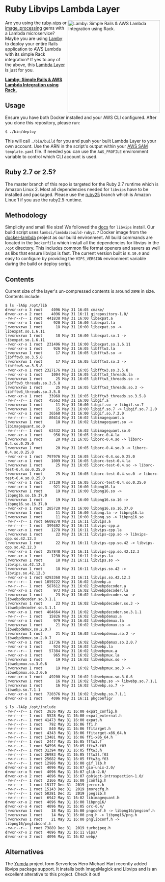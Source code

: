 
# Ruby Libvips Lambda Layer

<a href="https://github.com/customink/lamby"><img src="https://user-images.githubusercontent.com/2381/59363668-89edeb80-8d03-11e9-9985-2ce14361b7e3.png" alt="Lamby: Simple Rails & AWS Lambda Integration using Rack." align="right" width="300" /></a>Are you using the [ruby-vips](https://github.com/libvips/ruby-vips) or [image_processing](https://github.com/janko/image_processing) gems with a Lambda microservice? Maybe you are using [Lamby](https://github.com/customink/lamby) to deploy your entire Rails application to AWS Lambda with its simple Rack integration? If yes to any of the above, this [Lambda Layer](https://aws.amazon.com/blogs/compute/working-with-aws-lambda-and-lambda-layers-in-aws-sam/) is just for you.

**[Lamby: Simple Rails & AWS Lambda Integration using Rack.](https://github.com/customink/lamby)**

## Usage

Ensure you have both Docker installed and your AWS CLI configured. After you clone this repository, please run:

```shell
$ ./bin/deploy
```

This will call `./bin/build` for you and push your built Lambda Layer to your own account. Use the ARN in the script's output within your [AWS SAM](https://docs.aws.amazon.com/serverless-application-model/latest/developerguide/serverless-sam-cli-layers.html) `template.yaml` file. If needed you can use the `AWS_PROFILE` environment variable to control which CLI account is used.

## Ruby 2.7 or 2.5?

The master branch of this repo is targeted for the Ruby 2.7 runtime which is Amazon Linux 2. Most all dependencies needed for `libvips` have to be installed and packaged. Please use the [ruby25](https://github.com/customink/ruby-vips-lambda/tree/ruby25) branch which is Amazon Linux 1 if you use the ruby2.5 runtime.

## Methodology

Simplicity and small file size! We followed the [docs](https://libvips.github.io/libvips/install.html) for `libvips` install. Our build script uses `lambci/lambda:build-ruby2.7` Docker image from the [docker-lambda](https://github.com/lambci/docker-lambda) project as our build environment. All build commands are located in the `Dockerfile` which install all the dependencies for libvips in the `/opt` directory. This includes common file format openers and savers as well as libs that ensure libvips is fast. The current version built is `8.10.0` and easy to configure by providing the `VIPS_VERSION` environment variable during the build or deploy script. 

## Contents

Current size of the layer's un-compressed contents is around `28MB` in size. Contents include:

```shell
$ ls -lAGp /opt/lib
drwxr-xr-x 3 root    4096 May 31 16:05 cmake/
drwxr-xr-x 2 root    4096 May 31 16:11 girepository-1.0/
-rw-r--r-- 1 root  441838 May 31 16:00 libexpat.a
-rwxr-xr-x 1 root     920 May 31 16:00 libexpat.la
lrwxrwxrwx 1 root      18 May 31 16:00 libexpat.so -> libexpat.so.1.6.11
lrwxrwxrwx 1 root      18 May 31 16:00 libexpat.so.1 -> libexpat.so.1.6.11
-rwxr-xr-x 1 root  231496 May 31 16:00 libexpat.so.1.6.11
-rwxr-xr-x 1 root     926 May 31 16:05 libfftw3.la
lrwxrwxrwx 1 root      17 May 31 16:05 libfftw3.so -> libfftw3.so.3.5.8
lrwxrwxrwx 1 root      17 May 31 16:05 libfftw3.so.3 -> libfftw3.so.3.5.8
-rwxr-xr-x 1 root 2327176 May 31 16:05 libfftw3.so.3.5.8
-rwxr-xr-x 1 root    1004 May 31 16:05 libfftw3_threads.la
lrwxrwxrwx 1 root      25 May 31 16:05 libfftw3_threads.so -> libfftw3_threads.so.3.5.8
lrwxrwxrwx 1 root      25 May 31 16:05 libfftw3_threads.so.3 -> libfftw3_threads.so.3.5.8
-rwxr-xr-x 1 root   33968 May 31 16:05 libfftw3_threads.so.3.5.8
-rw-r--r-- 1 root   45562 May 31 16:00 libgif.a
lrwxrwxrwx 1 root      11 May 31 16:00 libgif.so -> libgif.so.7
lrwxrwxrwx 1 root      15 May 31 16:00 libgif.so.7 -> libgif.so.7.2.0
-rwxr-xr-x 1 root   36568 May 31 16:00 libgif.so.7.2.0
-rw-r--r-- 1 root   80414 May 31 16:02 libimagequant.a
lrwxrwxrwx 1 root      18 May 31 16:02 libimagequant.so -> libimagequant.so.0
-rw-r--r-- 1 root   62432 May 31 16:02 libimagequant.so.0
-rwxr-xr-x 1 root     956 May 31 16:05 liborc-0.4.la
lrwxrwxrwx 1 root      20 May 31 16:05 liborc-0.4.so -> liborc-0.4.so.0.25.0
lrwxrwxrwx 1 root      20 May 31 16:05 liborc-0.4.so.0 -> liborc-0.4.so.0.25.0
-rwxr-xr-x 1 root  797976 May 31 16:05 liborc-0.4.so.0.25.0
-rwxr-xr-x 1 root    1009 May 31 16:05 liborc-test-0.4.la
lrwxrwxrwx 1 root      25 May 31 16:05 liborc-test-0.4.so -> liborc-test-0.4.so.0.25.0
lrwxrwxrwx 1 root      25 May 31 16:05 liborc-test-0.4.so.0 -> liborc-test-0.4.so.0.25.0
-rwxr-xr-x 1 root   37120 May 31 16:05 liborc-test-0.4.so.0.25.0
-rwxr-xr-x 1 root     921 May 31 16:00 libpng16.la
lrwxrwxrwx 1 root      19 May 31 16:00 libpng16.so -> libpng16.so.16.37.0
lrwxrwxrwx 1 root      19 May 31 16:00 libpng16.so.16 -> libpng16.so.16.37.0
-rwxr-xr-x 1 root  285720 May 31 16:00 libpng16.so.16.37.0
lrwxrwxrwx 1 root      11 May 31 16:00 libpng.la -> libpng16.la
lrwxrwxrwx 1 root      11 May 31 16:00 libpng.so -> libpng16.so
-rw-r--r-- 1 root 6609278 May 31 16:11 libvips.a
-rw-r--r-- 1 root  399402 May 31 16:11 libvips-cpp.a
-rwxr-xr-x 1 root    1278 May 31 16:11 libvips-cpp.la
lrwxrwxrwx 1 root      22 May 31 16:11 libvips-cpp.so -> libvips-cpp.so.42.12.3
lrwxrwxrwx 1 root      22 May 31 16:11 libvips-cpp.so.42 -> libvips-cpp.so.42.12.3
-rwxr-xr-x 1 root  257848 May 31 16:11 libvips-cpp.so.42.12.3
-rwxr-xr-x 1 root    1230 May 31 16:11 libvips.la
lrwxrwxrwx 1 root      18 May 31 16:11 libvips.so -> libvips.so.42.12.3
lrwxrwxrwx 1 root      18 May 31 16:11 libvips.so.42 -> libvips.so.42.12.3
-rwxr-xr-x 1 root 4293368 May 31 16:11 libvips.so.42.12.3
-rw-r--r-- 1 root 1059222 May 31 16:02 libwebp.a
-rw-r--r-- 1 root  587612 May 31 16:02 libwebpdecoder.a
-rwxr-xr-x 1 root     973 May 31 16:02 libwebpdecoder.la
lrwxrwxrwx 1 root      23 May 31 16:02 libwebpdecoder.so -> libwebpdecoder.so.3.1.1
lrwxrwxrwx 1 root      23 May 31 16:02 libwebpdecoder.so.3 -> libwebpdecoder.so.3.1.1
-rwxr-xr-x 1 root  404664 May 31 16:02 libwebpdecoder.so.3.1.1
-rw-r--r-- 1 root   15826 May 31 16:02 libwebpdemux.a
-rwxr-xr-x 1 root     979 May 31 16:02 libwebpdemux.la
lrwxrwxrwx 1 root      21 May 31 16:02 libwebpdemux.so -> libwebpdemux.so.2.0.7
lrwxrwxrwx 1 root      21 May 31 16:02 libwebpdemux.so.2 -> libwebpdemux.so.2.0.7
-rwxr-xr-x 1 root   21736 May 31 16:02 libwebpdemux.so.2.0.7
-rwxr-xr-x 1 root     924 May 31 16:02 libwebp.la
-rw-r--r-- 1 root   57384 May 31 16:02 libwebpmux.a
-rwxr-xr-x 1 root     965 May 31 16:02 libwebpmux.la
lrwxrwxrwx 1 root      19 May 31 16:02 libwebpmux.so -> libwebpmux.so.3.0.6
lrwxrwxrwx 1 root      19 May 31 16:02 libwebpmux.so.3 -> libwebpmux.so.3.0.6
-rwxr-xr-x 1 root   49200 May 31 16:02 libwebpmux.so.3.0.6
lrwxrwxrwx 1 root      16 May 31 16:02 libwebp.so -> libwebp.so.7.1.1
lrwxrwxrwx 1 root      16 May 31 16:02 libwebp.so.7 -> libwebp.so.7.1.1
-rwxr-xr-x 1 root  720376 May 31 16:02 libwebp.so.7.1.1
drwxr-xr-x 1 root    4096 May 31 16:11 pkgconfig/

$ ls -lAGp /opt/include
-rw-r--r-- 1 root  3836 May 31 16:00 expat_config.h
-rw-r--r-- 1 root  5528 May 31 16:00 expat_external.h
-rw-r--r-- 1 root 41473 May 31 16:00 expat.h
-rw-r--r-- 1 root   792 May 31 16:06 ffi.h
-rw-r--r-- 1 root   840 May 31 16:06 ffitarget.h
-rw-r--r-- 1 root  4343 May 31 16:06 ffitarget-x86_64.h
-rw-r--r-- 1 root 13481 May 31 16:06 ffi-x86_64.h
-rw-r--r-- 1 root  2447 May 31 16:05 fftw3.f
-rw-r--r-- 1 root 54596 May 31 16:05 fftw3.f03
-rw-r--r-- 1 root 31394 May 31 16:05 fftw3.h
-rw-r--r-- 1 root 26983 May 31 16:05 fftw3l.f03
-rw-r--r-- 1 root 25682 May 31 16:05 fftw3q.f03
-rw-r--r-- 1 root 12986 May 31 16:00 gif_lib.h
drwxr-xr-x 3 root  4096 May 31 16:07 gio-unix-2.0/
drwxr-xr-x 5 root  4096 May 31 16:07 glib-2.0/
drwxr-xr-x 2 root  4096 May 31 16:07 gobject-introspection-1.0/
-rw-r--r-- 1 root  2166 May 31 16:00 jconfig.h
-rw-r--r-- 1 root 15177 Dec 31  2019 jerror.h
-rw-r--r-- 1 root 15143 Dec 31  2019 jmorecfg.h
-rw-r--r-- 1 root 50281 Dec 31  2019 jpeglib.h
-rw-r--r-- 1 root  6942 May 31 16:02 libimagequant.h
drwxr-xr-x 2 root  4096 May 31 16:00 libpng16/
drwxr-xr-x 4 root  4096 May 31 16:05 orc-0.4/
lrwxrwxrwx 1 root    18 May 31 16:00 pngconf.h -> libpng16/pngconf.h
lrwxrwxrwx 1 root    14 May 31 16:00 png.h -> libpng16/png.h
lrwxrwxrwx 1 root    21 May 31 16:00 pnglibconf.h -> libpng16/pnglibconf.h
-rw-r--r-- 1 root 73889 Dec 31  2019 turbojpeg.h
drwxr-xr-x 2 root  4096 May 31 16:11 vips/
drwxr-xr-x 2 root  4096 May 31 16:02 webp/
```

## Alternatives

The [Yumda](https://github.com/lambci/yumda) project form Serverless Hero Michael Hart recently added libvips package support. It installs both ImageMagick and Libvips and is an excellent alterative to this project. Check it out!

